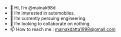- 👋 Hi, I’m @mainak98d
- 👀 I’m interested in automobiles.
- 🌱 I’m currently persuing engineering.
- 💞️ I’m looking to collaborate on nothing.
- 📫 How to reach me : mainakdatta1998@gmail.com

<!---
mainak98d/mainak98d is a ✨ special ✨ repository because its `README.md` (this file) appears on your GitHub profile.
You can click the Preview link to take a look at your changes.
--->
